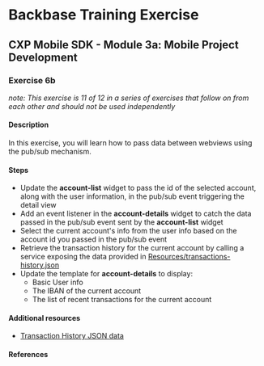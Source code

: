 # Backbase Training Exercise

## CXP Mobile SDK - Module 3a: Mobile Project Development

### Exercise 6b

_note: This exercise is 11 of 12 in a series of exercises that follow on from each other and should not be used independently_

#### Description

In this exercise, you will learn how to pass data between webviews using the pub/sub mechanism.

#### Steps

 - Update the **account-list** widget to pass the id of the selected account, along with the user information, in the pub/sub event triggering the detail view
 - Add an event listener in the **account-details** widget to catch the data passed in the pub/sub event sent by the **account-list** widget
 - Select the current account's info from the user info based on the account id you passed in the pub/sub event
 - Retrieve the transaction history for the current account by calling a service exposing the data provided in [Resources/transactions-history.json](../../Resources/transactions-history.json)
 - Update the template for **account-details** to display:
    - Basic User info
    - The IBAN of the current account
    - The list of recent transactions for the current account

#### Additional resources

 - [Transaction History JSON data](../../Resources/transactions-history.json)

#### References

